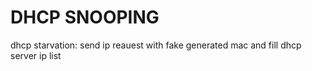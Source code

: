 # DHCP SNOOPING

dhcp starvation: send ip reauest with fake generated mac and fill dhcp server ip list 
